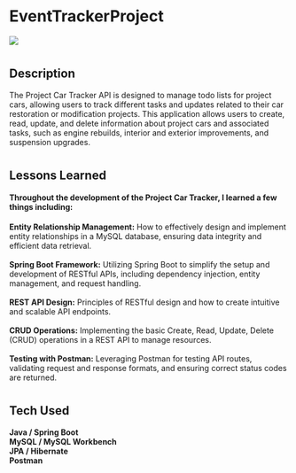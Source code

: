 # <h1>EventTrackerProject</h1>
<img src="https://i.ibb.co/1KPq2PY/IMG-9698.jpg" border="0">

# <h2>Description</h2>

The Project Car Tracker API is designed to manage todo lists for project cars, allowing users to track different tasks and updates related to their car restoration or modification projects. This application allows users to create, read, update, and delete information about project cars and associated tasks, such as engine rebuilds, interior and exterior improvements, and suspension upgrades.<br>

# <h2>Lessons Learned</h2>

<h4>Throughout the development of the Project Car Tracker, I learned a few things including:</h4>

<strong>Entity Relationship Management:</strong> How to effectively design and implement entity relationships in a MySQL database, ensuring data integrity and efficient data retrieval.<br><br>
<strong>Spring Boot Framework:</strong> Utilizing Spring Boot to simplify the setup and development of RESTful APIs, including dependency injection, entity management, and request handling.<br><br>
<strong>REST API Design:</strong> Principles of RESTful design and how to create intuitive and scalable API endpoints.<br><br>
<strong>CRUD Operations:</strong> Implementing the basic Create, Read, Update, Delete (CRUD) operations in a REST API to manage resources.<br><br>
<strong>Testing with Postman:</strong> Leveraging Postman for testing API routes, validating request and response formats, and ensuring correct status codes are returned.<br>

# <h2>Tech Used</h2>

<strong>Java / Spring Boot</strong><br>
<strong>MySQL / MySQL Workbench</strong><br>
<strong>JPA / Hibernate</strong><br>
<strong>Postman</strong><br>

